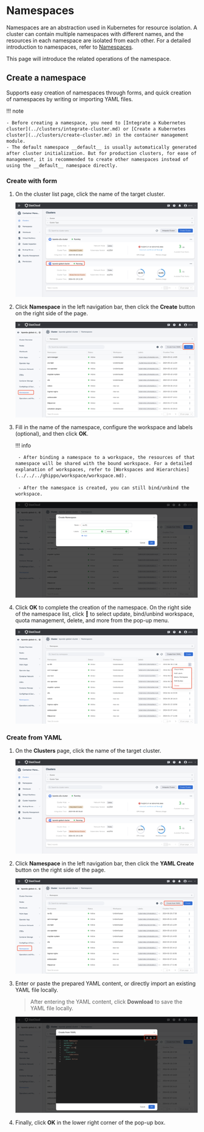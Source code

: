 # Namespaces

Namespaces are an abstraction used in Kubernetes for resource isolation. A cluster can contain multiple namespaces with different names, and the resources in each namespace are isolated from each other. For a detailed introduction to namespaces, refer to [Namespaces](https://kubernetes.io/docs/concepts/overview/working-with-objects/namespaces/).

This page will introduce the related operations of the namespace.

## Create a namespace

Supports easy creation of namespaces through forms, and quick creation of namespaces by writing or importing YAML files.

!!! note

    - Before creating a namespace, you need to [Integrate a Kubernetes cluster](../clusters/integrate-cluster.md) or [Create a Kubernetes cluster](../clusters/create-cluster.md) in the container management module.
    - The default namespace __default__ is usually automatically generated after cluster initialization. But for production clusters, for ease of management, it is recommended to create other namespaces instead of using the __default__ namespace directly.

### Create with form

1. On the cluster list page, click the name of the target cluster.

    ![Cluster Details](../images/crd01.png)

2. Click __Namespace__ in the left navigation bar, then click the __Create__ button on the right side of the page.

    ![Click to Create](../images/ns01.png)

3. Fill in the name of the namespace, configure the workspace and labels (optional), and then click __OK__.

    !!! info

        - After binding a namespace to a workspace, the resources of that namespace will be shared with the bound workspace. For a detailed explanation of workspaces, refer to [Workspaces and Hierarchies](../../../ghippo/workspace/workspace.md).

        - After the namespace is created, you can still bind/unbind the workspace.

    ![Fill the Form](../images/ns02.png)

4. Click __OK__ to complete the creation of the namespace. On the right side of the namespace list, click __┇__ to select update, bind/unbind workspace, quota management, delete, and more from the pop-up menu.

    ![More Operations](../images/ns03.png)


### Create from YAML

1. On the __Clusters__ page, click the name of the target cluster.

    ![Cluster Details](../images/crd01.png)

2. Click __Namespace__ in the left navigation bar, then click the __YAML Create__ button on the right side of the page.

    ![Click to Create](../images/ns00.png)

3. Enter or paste the prepared YAML content, or directly import an existing YAML file locally.

    > After entering the YAML content, click __Download__ to save the YAML file locally.

    ![Click to Create](../images/ns04.png)

4. Finally, click __OK__ in the lower right corner of the pop-up box.
